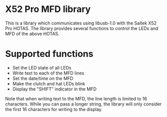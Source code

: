 X52 Pro MFD library
===================

This is a library which communicates using libusb-1.0 with the Saitek X52 Pro
HOTAS. The library provides several functions to control the LEDs and MFD of
the above HOTAS.

# Supported functions

* Set the LED state of all LEDs
* Write text to each of the MFD lines
* Set the date/time on the MFD
* Make the clutch and hat LEDs blink
* Display the "SHIFT" indicator in the MFD

Note that when writing text to the MFD, the line length is limited to 16
characters. While you can pass a longer string, the library will only consider
the first 16 characters for writing to the display.
